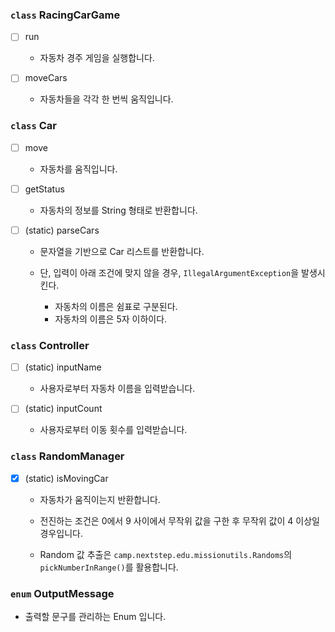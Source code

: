 ### `class` RacingCarGame
  -  [ ] run

    - 자동차 경주 게임을 실행합니다.

  - [ ] moveCars

    - 자동차들을 각각 한 번씩 움직입니다.

### `class` Car
  - [ ] move

    - 자동차를 움직입니다.

  - [ ] getStatus

    - 자동차의 정보를 String 형태로 반환합니다.

  - [ ] (static) parseCars

    - 문자열을 기반으로 Car 리스트를 반환합니다.

    - 단, 입력이 아래 조건에 맞지 않을 경우, `IllegalArgumentException`을 발생시킨다.

      - 자동차의 이름은 쉼표로 구분된다.
      - 자동차의 이름은 5자 이하이다.

### `class` Controller
  - [ ] (static) inputName

    - 사용자로부터 자동차 이름을 입력받습니다.

  - [ ] (static) inputCount

    - 사용자로부터 이동 횟수를 입력받습니다.

### `class` RandomManager
  - [x] (static) isMovingCar

    - 자동차가 움직이는지 반환합니다.

    - 전진하는 조건은 0에서 9 사이에서 무작위 값을 구한 후 무작위 값이 4 이상일 경우입니다.

    - Random 값 추출은 `camp.nextstep.edu.missionutils.Randoms`의 `pickNumberInRange()`를 활용합니다.

### `enum` OutputMessage

  - 출력할 문구를 관리하는 Enum 입니다.